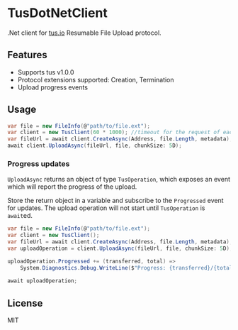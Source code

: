 # TusDotNetClient
.Net client for [tus.io](http://tus.io/) Resumable File Upload protocol.

## Features
- Supports tus v1.0.0
- Protocol extensions supported: Creation, Termination
- Upload progress events

## Usage
```c#
var file = new FileInfo(@"path/to/file.ext");
var client = new TusClient(60 * 1000); //timeout for the request of each chunk transfer, not using it might cause a lock. (defaults to Infinite)
var fileUrl = await client.CreateAsync(Address, file.Length, metadata);
await client.UploadAsync(fileUrl, file, chunkSize: 5D);
```

### Progress updates
`UploadAsync` returns an object of type `TusOperation`, which exposes an event which will report the progress of the upload.

Store the return object in a variable and subscribe to the `Progressed` event for updates. The upload operation will not start until `TusOperation` is `await`ed.

```c#
var file = new FileInfo(@"path/to/file.ext");
var client = new TusClient();
var fileUrl = await client.CreateAsync(Address, file.Length, metadata);
var uploadOperation = client.UploadAsync(fileUrl, file, chunkSize: 5D);

uploadOperation.Progressed += (transferred, total) => 
    System.Diagnostics.Debug.WriteLine($"Progress: {transferred}/{total}");
    
await uploadOperation; 
```

## License
MIT
